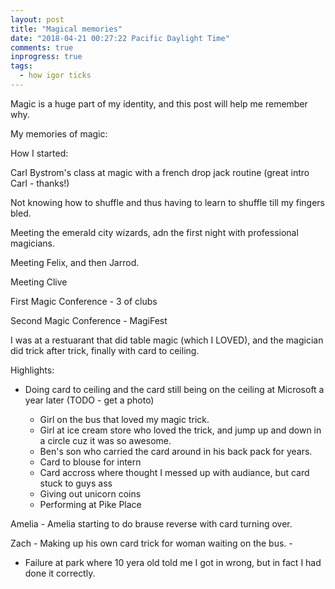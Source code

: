 ```yaml
---
layout: post
title: "Magical memories"
date: "2018-04-21 00:27:22 Pacific Daylight Time"
comments: true
inprogress: true
tags:
  - how igor ticks
---
```


Magic is a huge part of my identity, and this post will help me remember why.

My memories of magic:

How I started:

Carl Bystrom's class at magic with a french drop jack routine (great intro Carl - thanks!)

Not knowing how to shuffle and thus having to learn to shuffle till my fingers bled.

Meeting the emerald city wizards, adn the first night with professional magicians.

Meeting Felix, and then Jarrod.

Meeting Clive

First Magic Conference - 3 of clubs

Second Magic Conference - MagiFest

I was at a restuarant that did table magic (which I LOVED), and the magician did trick after trick, finally with card to ceiling.

Highlights:

- Doing card to ceiling and the card still being on the ceiling at Microsoft a year later
  (TODO - get a photo)

  - Girl on the bus that loved my magic trick.
  - Girl at ice cream store who loved the trick, and jump up and down in a circle cuz it was so awesome.
  - Ben's son who carried the card around in his back pack for years.
  - Card to blouse for intern
  - Card accross where thought I messed up with audiance, but card stuck to guys ass
  - Giving out unicorn coins
  - Performing at Pike Place

Amelia - Amelia starting to do brause reverse with card turning over.

Zach - Making up his own card trick for woman waiting on the bus. -

- Failure at park where 10 yera old told me I got in wrong, but in fact I had done it correctly.
